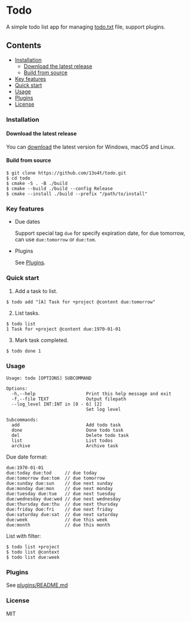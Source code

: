 # Todo

A simple todo list app for managing [todo.txt](https://github.com/todotxt/todo.txt) file, support plugins.

## Contents

* [Installation](#installation)
  * [Download the latest release](#download-the-latest-release)
  * [Build from source](#build-from-source)
* [Key features](#key-features)
* [Quick start](#quick-start)
* [Usage](#usage)
* [Plugins](#plugins)
* [License](#license)

### Installation

#### Download the latest release

You can [download](https://github.com/13o4t/todo/releases/latest) the latest version for Windows, macOS and Linux.

#### Build from source

```
$ git clone https://github.com/13o4t/todo.git
$ cd todo
$ cmake -S . -B ./build
$ cmake --build ./build --config Release
$ cmake --install ./build --prefix "/path/to/install"
```

### Key features

- Due dates

  Support special tag `due` for specify expiration date, for due tomorrow, can use `due:tomorrow` or `due:tom`.

- Plugins

  See [Plugins](#plugins).

### Quick start

1. Add a task to list.

  ```
  $ todo add "[A] Task for +project @content due:tomorrow"
  ```

2. List tasks.

  ```
  $ todo list
  1 Task for +project @content due:1970-01-01
  ```

3. Mark task completed.

  ```
  $ todo done 1
  ```

### Usage

```
Usage: todo [OPTIONS] SUBCOMMAND

Options:
  -h,--help                   Print this help message and exit
  -f,--file TEXT              Output filepath
  --log_level INT:INT in [0 - 6] [2] 
                              Set log level

Subcommands:
  add                         Add todo task
  done                        Done todo task
  del                         Delete todo task
  list                        List todos
  archive                     Archive task
```

Due date format:
```
due:1970-01-01
due:today due:tod     // due today
due:tomorrow due:tom  // due tomorrow
due:sunday due:sun    // due next sunday
due:monday due:mon    // due next monday
due:tuesday due:tue   // due next tuesday
due:wednesday due:wed // due next wednesday
due:thursday due:thu  // due next thursday
due:friday due:fri    // due next friday
due:saturday due:sat  // due next saturday
due:week              // due this week
due:month             // due this month
```

List with filter:
```
$ todo list +project
$ todo list @context
$ todo list due:week
```

### Plugins

See [plugins/README.md](plugins/README.md)

### License

MIT